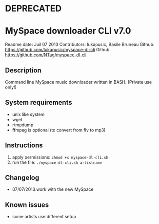 # DEPRECATED

# MySpace downloader CLI v7.0

Readme date: Juil 07 2013
Contributors: lukapusic, Basile Bruneau
Github: https://github.com/lukapusic/myspace-dl-cli
Github: https://github.com/NTag/myspace-dl-cli

## Description
Command line MySpace music downloader written in BASH. (Private use only!)

## System requirements
* unix like system
* wget
* rtmpdump
* ffmpeg is optional (to convert from flv to mp3)

## Instructions
1. apply permissions: ```chmod +x myspace-dl-cli.sh```
2. run the file: ```./myspace-dl-cli.sh artistname```

## Changelog
* 07/07/2013:work with the new MySpace

## Known issues
* some artists use different setup

